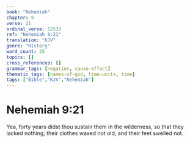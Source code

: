```yaml
---
book: "Nehemiah"
chapter: 9
verse: 21
ordinal_verse: 12533
ref: "Nehemiah 9:21"
translation: "KJV"
genre: "History"
word_count: 25
topics: []
cross_references: []
grammar_tags: [negation, cause-effect]
thematic_tags: [names-of-god, time-units, time]
tags: ["Bible","KJV","Nehemiah"]
---
```


# Nehemiah 9:21

Yea, forty years didst thou sustain them in the wilderness, so that they lacked nothing; their clothes waxed not old, and their feet swelled not.
